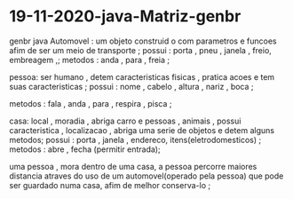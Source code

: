 # 19-11-2020-java-Matriz-genbr
genbr java 
Automovel : um objeto construid o com parametros e funcoes afim de ser um meio de transporte ;
possui : porta , pneu , janela , freio, embreagem ,;
metodos : anda , para , freia ;

pessoa: ser humano , detem caracteristicas fisicas , pratica acoes e tem suas caracteristicas ; 
possui : nome , cabelo , altura , nariz , boca ;

metodos : fala , anda , para , respira , pisca ;

casa: local , moradia , abriga carro e pessoas , animais , possui caracteristica , localizacao , abriga uma serie de objetos e detem alguns metodos;
possui : porta , janela , endereco, itens(eletrodomesticos) ;
metodos : abre , fecha (permitir entrada);

uma pessoa , mora dentro de uma casa, a pessoa percorre maiores distancia atraves do uso de um automovel(operado pela pessoa) que pode ser guardado numa casa, afim de melhor conserva-lo ;

